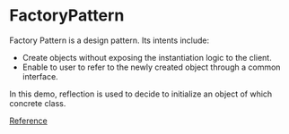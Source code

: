 # FactoryPattern

Factory Pattern is a design pattern. Its intents include:

* Create objects without exposing the instantiation logic to the client.
* Enable to user to refer to the newly created object through a common interface.

In this demo, reflection is used to decide to initialize an object of which concrete class.

[Reference](http://www.oodesign.com/factory-pattern.html)
